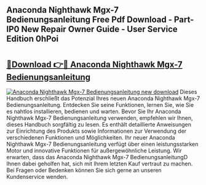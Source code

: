 ## Anaconda Nighthawk Mgx-7 Bedienungsanleitung Free Pdf Download - Part-lP0 New Repair Owner Guide - User Service Edition 0hPoi

# <h2><a href="http://df2k6j.blite.top/?on=Anaconda+Nighthawk+Mgx-7+Bedienungsanleitung">🔗Download 👉🔴 Anaconda Nighthawk Mgx-7 Bedienungsanleitung</a></h2>

[![Anaconda Nighthawk Mgx-7 Bedienungsanleitung new download](https://i.imgur.com/lujVjoI.png)](http://df2k6j.blite.top/?on=Anaconda+Nighthawk+Mgx-7+Bedienungsanleitung)
Dieses Handbuch erschließt das Potenzial Ihres neuen Anaconda Nighthawk Mgx-7 Bedienungsanleitung. Entdecken Sie seine Funktionen, lernen Sie, wie Sie es nahtlos installieren, bedienen und warten. Bevor Sie Ihr Anaconda Nighthawk Mgx-7 Bedienungsanleitung verwenden, empfehlen wir Ihnen, dieses Handbuch sorgfältig zu lesen. Es enthält detaillierte Anweisungen zur Einrichtung des Produkts sowie Informationen zur Verwendung der verschiedenen Funktionen und Möglichkeiten. Ihr neuer Anaconda Nighthawk Mgx-7 Bedienungsanleitung verfügt über einen leistungsstarken Motor und innovative Funktionen für außergewöhnliche Leistung. Wir erwarten, dass das Anaconda Nighthawk Mgx-7 BedienungsanleitungD Ihnen dabei geholfen hat, sich mit Ihrem letzten Kauf vertraut zu machen. Bei Fragen oder Bedenken können Sie sich gerne an unseren Kundenservice wenden.
